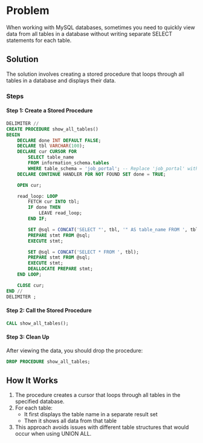 # Problem

When working with MySQL databases, sometimes you need to quickly view data from all tables in a database without writing separate SELECT statements for each table.

## Solution

The solution involves creating a stored procedure that loops through all tables in a database and displays their data.

### Steps

#### Step 1: Create a Stored Procedure

```sql
DELIMITER //
CREATE PROCEDURE show_all_tables()
BEGIN
    DECLARE done INT DEFAULT FALSE;
    DECLARE tbl VARCHAR(100);
    DECLARE cur CURSOR FOR
        SELECT table_name
        FROM information_schema.tables
        WHERE table_schema = 'job_portal'; -- Replace 'job_portal' with your database name
    DECLARE CONTINUE HANDLER FOR NOT FOUND SET done = TRUE;

    OPEN cur;

    read_loop: LOOP
        FETCH cur INTO tbl;
        IF done THEN
            LEAVE read_loop;
        END IF;

        SET @sql = CONCAT('SELECT "', tbl, '" AS table_name FROM ', tbl, ' LIMIT 1');
        PREPARE stmt FROM @sql;
        EXECUTE stmt;

        SET @sql = CONCAT('SELECT * FROM ', tbl);
        PREPARE stmt FROM @sql;
        EXECUTE stmt;
        DEALLOCATE PREPARE stmt;
    END LOOP;

    CLOSE cur;
END //
DELIMITER ;
```

#### Step 2: Call the Stored Procedure

```sql
CALL show_all_tables();
```

#### Step 3: Clean Up

After viewing the data, you should drop the procedure:

```sql
DROP PROCEDURE show_all_tables;
```

## How It Works

1. The procedure creates a cursor that loops through all tables in the specified database.
2. For each table:
    - It first displays the table name in a separate result set
    - Then it shows all data from that table
3. This approach avoids issues with different table structures that would occur when using UNION ALL.
